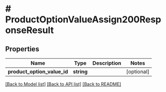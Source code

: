 # # ProductOptionValueAssign200ResponseResult

## Properties

Name | Type | Description | Notes
------------ | ------------- | ------------- | -------------
**product_option_value_id** | **string** |  | [optional]

[[Back to Model list]](../../README.md#models) [[Back to API list]](../../README.md#endpoints) [[Back to README]](../../README.md)
